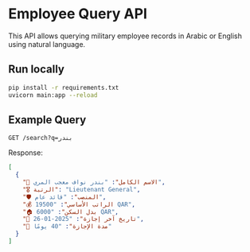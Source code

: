 # Employee Query API

This API allows querying military employee records in Arabic or English using natural language.

## Run locally

```bash
pip install -r requirements.txt
uvicorn main:app --reload
```

## Example Query

```
GET /search?q=بندر
```

Response:

```json
[
  {
    "👤 الاسم الكامل": "بندر نواف معجب المري",
    "🎖️ الرتبة": "Lieutenant General",
    "🛡️ المنصب": "قائد عام",
    "💰 الراتب الأساسي": "19500 QAR",
    "🏠 بدل السكن": "6000 QAR",
    "📅 تاريخ آخر إجازة": "2025-01-26",
    "🧮 مدة الإجازة": "40 يومًا"
  }
]
```
